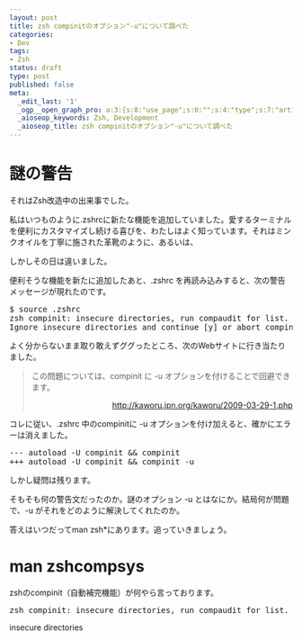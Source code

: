 ```yaml
---
layout: post
title: zsh compinitのオプション"-u"について調べた
categories:
- Dev
tags:
- Zsh
status: draft
type: post
published: false
meta:
  _edit_last: '1'
  _ogp__open_graph_pro: a:3:{s:8:"use_page";s:0:"";s:4:"type";s:7:"article";s:9:"fb_admins";s:0:"";}
  _aioseop_keywords: Zsh, Development
  _aioseop_title: zsh compinitのオプション"-u"について調べた
---
```

<h1>謎の警告</h1>
それはZsh改造中の出来事でした。

私はいつものように.zshrcに新たな機能を追加していました。愛するターミナルを便利にカスタマイズし続ける喜びを、わたしはよく知っています。それはミンクオイルを丁寧に施された革靴のように、あるいは、

しかしその日は違いました。

便利そうな機能を新たに追加したあと、.zshrc を再読み込みすると、次の警告メッセージが現れたのです。

<!--more-->
<pre class="lang:default decode:true">$ source .zshrc
zsh compinit: insecure directories, run compaudit for list.
Ignore insecure directories and continue [y] or abort compinit [n]?</pre>
よく分からないまま取り敢えずググったところ、次のWebサイトに行き当たりました。
<blockquote>この問題については、compinit に -u オプションを付けることで回避できます。
<p style="text-align: right;"><a href="http://kaworu.jpn.org/kaworu/2009-03-29-1.php" target="_blank">http://kaworu.jpn.org/kaworu/2009-03-29-1.php</a></p>
</blockquote>
コレに従い、.zshrc 中のcompinitに -u オプションを付け加えると、確かにエラーは消えました。
<pre class="lang:diff decode:true">--- autoload -U compinit &amp;&amp; compinit
+++ autoload -U compinit &amp;&amp; compinit -u</pre>
しかし疑問は残ります。

そもそも何の警告文だったのか。謎のオプション -u とはなにか。結局何が問題で、-u がそれをどのように解決してくれたのか。

答えはいつだってman zsh*にあります。追っていきましょう。
<h1>man zshcompsys</h1>
zshのcompinit（自動補完機能）が何やら言っております。
<pre class="lang:default highlight:0 decode:true">zsh compinit: insecure directories, run compaudit for list.</pre>
insecure directories
